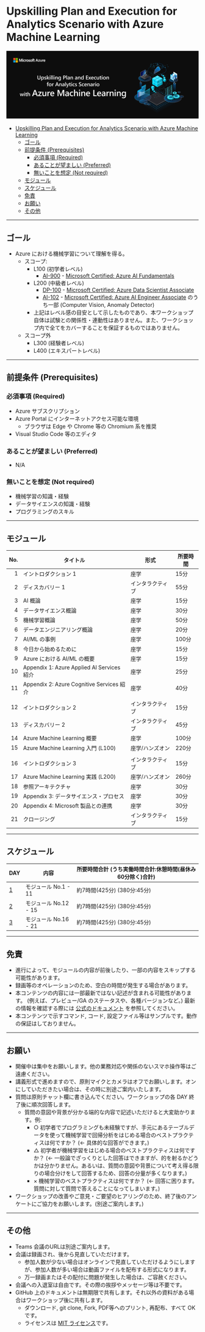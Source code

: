 # Upskilling Plan and Execution for Analytics Scenario with Azure Machine Learning

![Upskilling Plan and Execution for Analytics Scenario with Azure Machine Learning](./assets/images/Upskilling-Plan-and-Execution-for-Analytics-Scenario-with-Azure-Machine-Learning.png)

- [Upskilling Plan and Execution for Analytics Scenario with Azure Machine Learning](#upskilling-plan-and-execution-for-analytics-scenario-with-azure-machine-learning)
  - [ゴール](#ゴール)
  - [前提条件 (Prerequisites)](#前提条件-prerequisites)
    - [必須事項 (Required)](#必須事項-required)
    - [あることが望ましい (Preferred)](#あることが望ましい-preferred)
    - [無いことを想定 (Not required)](#無いことを想定-not-required)
  - [モジュール](#モジュール)
  - [スケジュール](#スケジュール)
  - [免責](#免責)
  - [お願い](#お願い)
  - [その他](#その他)


---


## ゴール

* Azure における機械学習について理解を得る。
    - スコープ:
        - L100 (初学者レベル)
            - [AI-900](https://learn.microsoft.com/ja-jp/certifications/exams/ai-900) - [Microsoft Certified: Azure AI Fundamentals](https://learn.microsoft.com/ja-jp/certifications/azure-ai-fundamentals/)
        - L200 (中級者レベル)
            - [DP-100](https://learn.microsoft.com/ja-jp/certifications/exams/dp-100) - [Microsoft Certified: Azure Data Scientist Associate](https://learn.microsoft.com/ja-jp/certifications/azure-data-scientist/)
            - [AI-102](https://learn.microsoft.com/ja-jp/certifications/exams/ai-102) - [Microsoft Certified: Azure AI Engineer Associate](https://learn.microsoft.com/ja-jp/certifications/azure-ai-engineer/) のうち一部 (Computer Vision, Anomaly Detector)
        - 上記はレベル感の目安として示したものであり、本ワークショップ自体は試験との関係性・連動性はありません。また、ワークショップ内で全てをカバーすることを保証するものではありません。
    - スコープ外
        - L300 (経験者レベル)
        - L400 (エキスパートレベル)


---


## 前提条件 (Prerequisites)

### 必須事項 (Required)

* Azure サブスクリプション
* Azure Portal にインターネットアクセス可能な環境
    - ブラウザは Edge や Chrome 等の Chromium 系を推奨
* Visual Studio Code 等のエディタ

### あることが望ましい (Preferred)

* N/A

### 無いことを想定 (Not required)

* 機械学習の知識・経験
* データサイエンスの知識・経験
* プログラミングのスキル


---


## モジュール

| No.  | タイトル | 形式 | 所要時間 |
| ----:| ---- | ---- | ---- |
| 1 | イントロダクション 1 | 座学 | 15分 |
| 2 | ディスカバリー 1 | インタラクティブ | 55分 |
| 3 | AI 概論 | 座学 | 15分 |
| 4 | データサイエンス概論 | 座学 | 30分 |
| 5 | 機械学習概論 | 座学 | 50分 |
| 6 | データエンジニアリング概論 | 座学 | 20分 |
| 7 | AI/ML の事例 | 座学 | 100分 |
| 8 | 今日から始めるために | 座学 | 15分 |
| 9 | Azure における AI/ML の概要 | 座学 | 15分 |
| 10 | Appendix 1: Azure Applied AI Services 紹介 | 座学 | 25分 |
| 11 | Appendix 2: Azure Cognitive Services 紹介 | 座学 | 40分 |
|||||
| 12 | イントロダクション 2 | インタラクティブ | 15分 |
| 13 | ディスカバリー 2 | インタラクティブ | 45分 |
| 14 | Azure Machine Learning 概要 | 座学 | 100分 |
| 15 | Azure Machine Learning 入門 (L100) | 座学/ハンズオン | 220分 |
|||||
| 16 | イントロダクション 3 | インタラクティブ | 15分 |
| 17 | Azure Machine Learning 実践 (L200) | 座学/ハンズオン | 260分 |
| 18 | 参照アーキテクチャ | 座学 | 30分 |
| 19 | Appendix 3: データサイエンス・プロセス | 座学 | 30分 |
| 20 | Appendix 4: Microsoft 製品との連携 | 座学 | 30分 |
| 21 | クロージング | インタラクティブ | 15分 |


---


## スケジュール

| DAY  | 内容 | 所要時間合計 (うち実働時間合計:休憩時間(昼休み60分除く)合計) |
| ---- | ---- | ---- |
| [1](./doc/agenda/DAY1.md) | モジュール No.1 - 11 | 約7時間(425分) (380分:45分) |
| [2](./doc/agenda/DAY2.md) | モジュール No.12 - 15 | 約7時間(425分) (380分:45分) |
| [3](./doc/agenda/DAY3.md) | モジュール No.16 - 21 | 約7時間(425分) (380分:45分) |


---


## 免責

* 進行によって、モジュールの内容が前後したり、一部の内容をスキップする可能性があります。
* 録画等のオペレーションのため、空白の時間が発生する場合があります。
* 本コンテンツの内容には一部最新ではない記述が含まれる可能性があります。 (例えば、プレビュー/GA のステータスや、各種バージョンなど。) 最新の情報を確認する際には [公式のドキュメント](https://learn.microsoft.com/ja-jp/docs/) を参照してください。
* 本コンテンツで示すコマンド, コード, 設定ファイル等はサンプルです。動作の保証はしておりません。


---


## お願い

* 開催中は集中をお願いします。他の業務対応や関係のないスマホ操作等はご遠慮ください。
* 講義形式で進めますので、原則マイクとカメラはオフでお願いします。オンにしていただきたい場合は、その時に別途ご案内いたします。
* 質問は原則チャット欄に書き込んでください。ワークショップの各 DAY 終了後に順次回答します。
  * 質問の意図や背景が分かる端的な内容で記述いただけると大変助かります。例:
    * ○ 初学者でプログラミングも未経験ですが、手元にあるテーブルデータを使って機械学習で回帰分析をはじめる場合のベストプラクティスは何ですか？ (← 具体的な回答ができます。)
    * △ 初学者が機械学習をはじめる場合のベストプラクティスは何ですか？ (← 一般論でざっくりとした回答はできますが、的を射るかどうかは分かりません。あるいは、質問の意図や背景について考え得る限りの場合分けをして回答するため、回答の分量が多くなります。)
    * × 機械学習のベストプラクティスは何ですか？ (← 回答に困ります。質問に対して質問で答えることになってしまいます。)
* ワークショップの改善やご意見・ご要望のヒアリングのため、終了後のアンケートにご協力をお願いします。(別途ご案内します。)


---


## その他

* Teams 会議のURLは別途ご案内します。
* 会議は録画され、後から見直していただけます。
  * 参加人数が少ない場合はオンラインで見直していただけるようにしますが、参加人数が多い場合は動画ファイルを配布する形式になります。
  * 万一録画またはその配付に問題が発生した場合は、ご容赦ください。
* 会議への入退室は自由です。その際の挨拶やメッセージ等は不要です。
* GitHub 上のドキュメントは無期限で共有します。それ以外の資料がある場合はワークショップ後に共有します。
  - ダウンロード, git clone, Fork, PDF等へのプリント, 再配布、すべて OK です。
  - ライセンスは [MIT ライセンス](https://ja.wikipedia.org/wiki/MIT_License)です。
